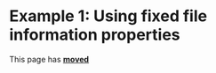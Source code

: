 # Example 1: Using fixed file information properties

This page has [**moved**](https://lib-docs.delphidabbler.com/VerInfo/3/Examples/Example1)